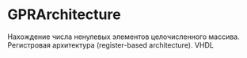 # GPRArchitecture
Нахождение числа ненулевых элементов целочисленного массива. Регистровая архитектура (register-based architecture). VHDL 
